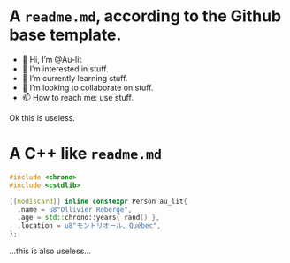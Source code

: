# A `readme.md`, according to the Github base template.

- 👋 Hi, I’m @Au-lit
- 👀 I’m interested in stuff.
- 🌱 I’m currently learning stuff.
- 💞️ I’m looking to collaborate on stuff.
- 📫 How to reach me: use stuff.

Ok this is useless.

# A C++ like `readme.md`
```cpp
#include <chrono>
#include <cstdlib>

[[nodiscard]] inline constexpr Person au_lit{
  .name = u8"Ollivier Roberge",
  .age = std::chrono::years{ rand() },
  .location = u8"モントリオール、Québec",
};
```
...this is also useless...
